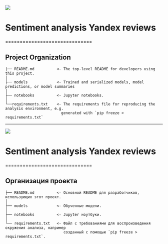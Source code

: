 <a id='ENG'></a>
<a href="#RUS"><img src='https://img.shields.io/badge/ENG -Go to RUS description-blue'></a>

# Sentiment analysis Yandex reviews

==============================

## Project Organization

    ├── README.md          <- The top-level README for developers using this project.
    │
    ├── models             <- Trained and serialized models, model predictions, or model summaries
    │
    ├── notebooks          <- Jupyter notebooks.
    │
    └──requirements.txt    <- The requirements file for reproducing the analysis environment, e.g.
                             generated with `pip freeze > requirements.txt`

---

<a id='RUS'></a>
<a href="#ENG"><img src='https://img.shields.io/badge/RUS -Go to ENG description-blue'></a>

# Sentiment analysis Yandex reviews

==============================

## Организация проекта

    ├── README.md          <- Основной README для разработчиков, использующих этот проект.
    │
    ├── models             <- Обученные модели.
    │
    ├── notebooks          <- Jupyter ноутбуки.
    │
    └── requirements.txt   <- Файл с требованиями для воспроизведения окружения анализа, например
                              созданный с помощью `pip freeze > requirements.txt`.
